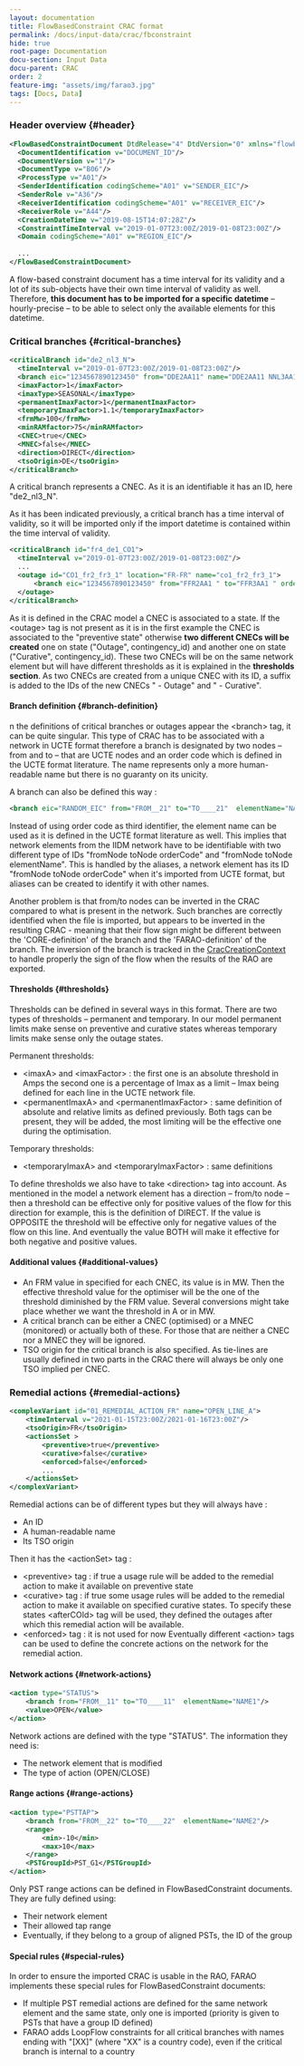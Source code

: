 ```yaml
---
layout: documentation
title: FlowBasedConstraint CRAC format
permalink: /docs/input-data/crac/fbconstraint
hide: true
root-page: Documentation
docu-section: Input Data
docu-parent: CRAC
order: 2
feature-img: "assets/img/farao3.jpg"
tags: [Docs, Data]
---
```


### Header overview {#header}

```xml
<FlowBasedConstraintDocument DtdRelease="4" DtdVersion="0" xmlns="flowbased" xmlns:xsi="..." xsi:noNamespaceSchemaLocation="...">
  <DocumentIdentification v="DOCUMENT_ID"/>
  <DocumentVersion v="1"/>
  <DocumentType v="B06"/>
  <ProcessType v="A01"/>
  <SenderIdentification codingScheme="A01" v="SENDER_EIC"/>
  <SenderRole v="A36"/>
  <ReceiverIdentification codingScheme="A01" v="RECEIVER_EIC"/>
  <ReceiverRole v="A44"/>
  <CreationDateTime v="2019-08-15T14:07:28Z"/>
  <ConstraintTimeInterval v="2019-01-07T23:00Z/2019-01-08T23:00Z"/>
  <Domain codingScheme="A01" v="REGION_EIC"/>
 
  ...
</FlowBasedConstraintDocument>
```
A flow-based constraint document has a time interval for its validity and a lot of its sub-objects have their own time interval of validity as well. Therefore, **this document has to be imported for a specific datetime** – hourly-precise – to be able to select only the available elements for this datetime.

### Critical branches {#critical-branches}

```xml
<criticalBranch id="de2_nl3_N">
  <timeInterval v="2019-01-07T23:00Z/2019-01-08T23:00Z"/>
  <branch eic="1234567890123450" from="DDE2AA11" name="DDE2AA11 NNL3AA11 1" order="1" to="NNL3AA11"/>
  <imaxFactor>1</imaxFactor>
  <imaxType>SEASONAL</imaxType>
  <permanentImaxFactor>1</permanentImaxFactor>
  <temporaryImaxFactor>1.1</temporaryImaxFactor>
  <frmMw>100</frmMw>
  <minRAMfactor>75</minRAMfactor>
  <CNEC>true</CNEC>
  <MNEC>false</MNEC>
  <direction>DIRECT</direction>
  <tsoOrigin>DE</tsoOrigin>
</criticalBranch>
```
A critical branch represents a CNEC. As it is an identifiable it has an ID, here "de2_nl3_N".

As it has been indicated previously, a critical branch has a time interval of validity, so it will be imported only if the import datetime is contained within the time interval of validity.

```xml
<criticalBranch id="fr4_de1_CO1">
  <timeInterval v="2019-01-07T23:00Z/2019-01-08T23:00Z"/>
  ...
  <outage id="CO1_fr2_fr3_1" location="FR-FR" name="co1_fr2_fr3_1">
      <branch eic="1234567890123450" from="FFR2AA1 " to="FFR3AA1 " order="1"/>
  </outage>
</criticalBranch>
```

As it is defined in the CRAC model a CNEC is associated to a state. If the &lt;outage&gt; tag is not present as it is in the first example the CNEC is associated to the "preventive state" otherwise **two different CNECs will be created** one on state ("Outage", contingency_id) and another one on state ("Curative", contingency_id). These two CNECs will be on the same network element but will have different thresholds as it is explained in the **thresholds section**. As two CNECs are created from a unique CNEC with its ID, a suffix is added to the IDs of the new CNECs " - Outage" and " - Curative".

#### Branch definition {#branch-definition}

n the definitions of critical branches or outages appear the &lt;branch&gt; tag, it can be quite singular. This type of CRAC has to be associated with a network in UCTE format therefore a branch is designated by two nodes – from and to – that are UCTE nodes and an order code which is defined in the UCTE format literature. The name represents only a more human-readable name but there is no guaranty on its unicity.

A branch can also be defined this way :

```xml
<branch eic="RANDOM_EIC" from="FROM__21" to="TO____21"  elementName="NAME" name="[FR-DE] NAME OF CRITICAL BRANCH [DIR]"/>
```

Instead of using order code as third identifier, the element name can be used as it is defined in the UCTE format literature as well. This implies that network elements from the IIDM network have to be identifiable with two different type of IDs "fromNode toNode orderCode" and "fromNode toNode elementName". This is handled by the aliases, a network element has its ID "fromNode toNode orderCode" when it's imported from UCTE format, but aliases can be created to identify it with other names.

Another problem is that from/to nodes can be inverted in the CRAC compared to what is present in the network. Such branches are correctly identified when the file is imported, but appears to be inverted in the resulting CRAC - meaning that their flow sign might be different between the 'CORE-definition' of the branch and the 'FARAO-definition' of the branch. The inversion of the branch is tracked in the [CracCreationContext](import#crac-creator) to handle properly the sign of the flow when the results of the RAO are exported.

#### Thresholds {#thresholds}

Thresholds can be defined in several ways in this format. There are two types of thresholds – permanent and temporary. In our model  permanent limits make sense on preventive and curative states whereas temporary limits make sense only the outage states.

Permanent thresholds:

- &lt;imaxA&gt; and &lt;imaxFactor&gt; : the first one is an absolute threshold in Amps the second one is a percentage of Imax as a limit – Imax being defined for each line in the UCTE network file.
- &lt;permanentImaxA&gt; and &lt;permanentImaxFactor&gt; : same definition of absolute and relative limits as defined previously.
Both tags can be present, they will be added, the most limiting will be the effective one during the optimisation.

Temporary thresholds:

- &lt;temporaryImaxA&gt; and &lt;temporaryImaxFactor&gt; : same definitions

To define thresholds we also have to take &lt;direction&gt; tag into account. As mentioned in the model a network element has a direction – from/to node – then a threshold can be effective only for positive values of the flow for this direction for example, this is the definition of DIRECT. If the value is OPPOSITE the threshold will be effective only for negative values of the flow on this line. And eventually the value BOTH will make it effective for both negative and positive values.

#### Additional values {#additional-values}

- An FRM value in specified for each CNEC, its value is in MW. Then the effective threshold value for the optimiser will be the one of the threshold diminished by the FRM value. Several conversions might take place whether we want the threshold in A or in MW.
- A critical branch can be either a CNEC (optimised) or a MNEC (monitored) or actually both of these. For those that are neither a CNEC nor a MNEC they will be ignored.
- TSO origin for the critical branch is also specified. As tie-lines are usually defined in two parts in the CRAC there will always be only one TSO implied per CNEC.

### Remedial actions {#remedial-actions}

```xml
<complexVariant id="01_REMEDIAL_ACTION_FR" name="OPEN_LINE_A">
    <timeInterval v="2021-01-15T23:00Z/2021-01-16T23:00Z"/>
    <tsoOrigin>FR</tsoOrigin>
    <actionsSet >
        <preventive>true</preventive>
        <curative>false</curative>
        <enforced>false</enforced>
        ...
    </actionsSet>
</complexVariant>
``` 

Remedial actions can be of different types but they will always have :
- An ID
- A human-readable name
- Its TSO origin

Then it has the &lt;actionSet&gt; tag :
- &lt;preventive&gt; tag : if true a usage rule will be added to the remedial action to make it available on preventive state
- &lt;curative&gt; tag : if true some usage rules will be added to the remedial action to make it available on specified curative states. To specify these states &lt;afterCOId&gt; tag will be used, they defined the outages after which this remedial action will be available.
- &lt;enforced&gt; tag : it is not used for now
Eventually different &lt;action&gt; tags can be used to define the concrete actions on the network for the remedial action.

#### Network actions {#network-actions}
```xml
<action type="STATUS">
    <branch from="FROM__11" to="TO____11"  elementName="NAME1"/>
    <value>OPEN</value>
</action>
```
Network actions are defined with the type "STATUS". The information they need is:
- The network element that is modified
- The type of action (OPEN/CLOSE)

#### Range actions {#range-actions}
```xml
<action type="PSTTAP">
    <branch from="FROM__22" to="TO____22"  elementName="NAME2"/>
    <range>
        <min>-10</min>
        <max>10</max>
    </range>
    <PSTGroupId>PST_G1</PSTGroupId>
</action>
```
Only PST range actions can be defined in FlowBasedConstraint documents. They are fully defined using:
- Their network element
- Their allowed tap range
- Eventually, if they belong to a group of aligned PSTs, the ID of the group 


#### Special rules {#special-rules}
In order to ensure the imported CRAC is usable in the RAO, FARAO implements these special rules for FlowBasedConstraint documents:
- If multiple PST remedial actions are defined for the same network element and the same state, only one is imported (priority is given to PSTs that have a group ID defined)
- FARAO adds LoopFlow constraints for all critical branches with names ending with "[XX]" (where "XX" is a country code), even if the critical branch is internal to a country
